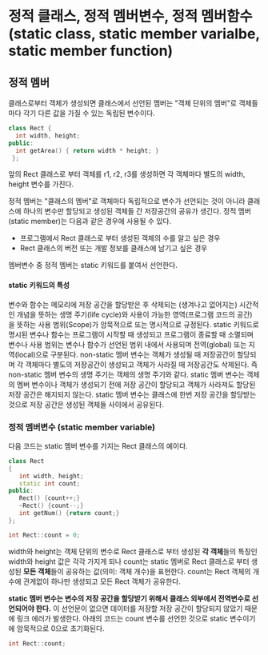 # 정적 클래스, 정적 멤버변수, 정적 멤버함수 (static class, static member varialbe, static member function)

## 정적 멤버

클래스로부터 객체가 생성되면 클래스에서 선언된 멤버는 "객체 단위의 멤버"로 객체들 마다 각기 다른 값을 가질 수 있는 독립된 변수이다. 
```C++
class Rect {
  int width, height;
public:
  int getArea() { return width * height; }
 };
```
앞의 Rect 클래스로 부터 객체를 r1, r2, r3를 생성하면 각 객체마다 별도의 width, height 변수를 가진다. 

정적 멤버는 "클래스의 멤버"로 객체마다 독립적으로 변수가 선언되는 것이 아니라 클래스에 하나의 변수만 할당되고 생성된 객체들 간 저장공간의 공유가 생긴다. 
정적 멤버(static member)는 다음과 같은 경우에 사용될 수 있다.
* 프로그램에서 Rect 클래스로 부터 생성된 객체의 수를 알고 싶은 경우
* Rect 클래스의 버전 또는 개발 정보를 클래스에 남기고 싶은 경우 

멤버변수 중 정적 멤버는 static 키워드를 붙여서 선언한다.
#### static 키워드의 특성
변수와 함수는 메모리에 저장 공간을 할당받은 후 삭제되는 (생겨나고 없어지는) 시간적인 개념을 뜻하는 생명 주기(life cycle)와 사용이 가능한 영역(프로그램 코드의 공간) 을 뜻하는 사용 범위(Scope)가 암묵적으로 또는 명시적으로 규정된다. static 키워드로 명시된 변수나 함수는 프로그램이 시작할 때 생성되고 프로그램이 종료할 때 소멸되며 변수나 사용 범위는 변수나 함수가 선언된 범위 내에서 사용되며 전역(global) 또는 지역(local)으로 구분된다. 
non-static 멤버 변수는 객체가 생성될 때 저장공간이 할당되며 각 객체마다 별도의 저장공간이 생성되고 객체가 사라질 때 저장공간도 삭제된다. 즉 non-static 멤버 변수의 생명 주기는 객체의 생명 주기와 같다. static 멤버 변수는 객체의 멤버 변수이나 객체가 생성되기 전에 저장 공간이 할당되고 객체가 사라져도 할당된 저장 공간은 해지되지 않는다. static 멤버 변수는 클래스에 한번 저장 공간을 할당받는 것으로 저장 공간은 생성된 객체들 사이에서 공유된다.      

### 정적 멤버변수 (static member variable)
다음 코드는 static 멤버 변수를 가지는 Rect 클래스의 예이다. 
 ```C++
class Rect
{
	int width, height;
	static int count;
public:
	Rect() {count++;}
	~Rect() {count--;}
	int getNum() {return count;}
};

int Rect::count = 0;
```
width와 height는 객체 단위의 변수로 Rect 클래스로 부터 생성된 **각 객체**들의 특징인 width와 height 값은 각각 가지게 되나
count는 static 멤버로 Rect 클래스로 부터 생성된 **모든 객체**들이 공유하는 값(의미: 객체 개수)을 표현한다. count는 Rect 객체의 개수에 관게없이 하나만 생성되고 모든 Rect 객체가 공유한다.

**static 멤버 변수는 변수의 저장 공간을 할당받기 위해서 클래스 외부에서 전역변수로 선언되어야 한다.** 이 선언문이 없으면 데이터를 저장할 저장 공간이 할당되지 않았기 때문에 링크 에러가 발생한다. 아래의 코드는 count 변수를 선언한 것으로 static 변수이기에 암묵적으로 0으로 초기화된다. 
```C++
int Rect::count;
```
